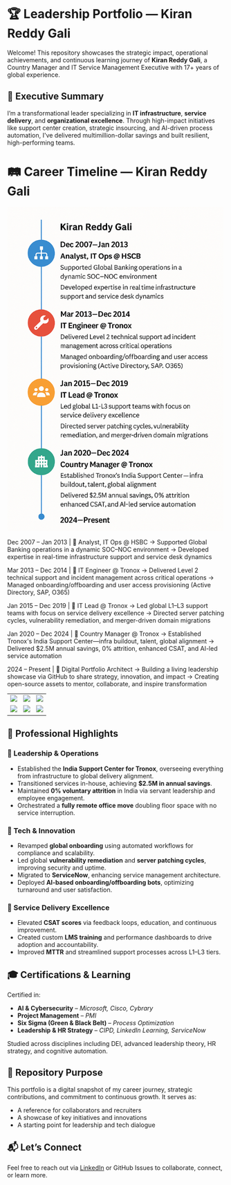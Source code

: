 # 🏆 Leadership Portfolio — Kiran Reddy Gali

Welcome! This repository showcases the strategic impact, operational achievements, and continuous learning journey of **Kiran Reddy Gali**, a Country Manager and IT Service Management Executive with 17+ years of global experience.

## 🌟 Executive Summary

I’m a transformational leader specializing in **IT infrastructure**, **service delivery**, and **organizational excellence**. Through high-impact initiatives like support center creation, strategic insourcing, and AI-driven process automation, I've delivered multimillion-dollar savings and built resilient, high-performing teams.

# 🛤️ Career Timeline — Kiran Reddy Gali

<p align="left">
  <img src="https://github.com/Kiranreddygali/Kiranreddygali/blob/main/career-roadmap.png" alt="Career Roadmap" width="500"/>
</p>


Dec 2007 – Jan 2013 | 🔹 Analyst, IT Ops @ HSBC → Supported Global Banking operations in a dynamic SOC–NOC environment → Developed expertise in real-time infrastructure support and service desk dynamics

Mar 2013 – Dec 2014 | 🔹 IT Engineer @ Tronox → Delivered Level 2 technical support and incident management across critical operations → Managed onboarding/offboarding and user access provisioning (Active Directory, SAP, O365)

Jan 2015 – Dec 2019 | 🔹 IT Lead @ Tronox → Led global L1–L3 support teams with focus on service delivery excellence → Directed server patching cycles, vulnerability remediation, and merger-driven domain migrations

Jan 2020 – Dec 2024 | 🔹 Country Manager @ Tronox → Established Tronox's India Support Center—infra buildout, talent, global alignment → Delivered $2.5M annual savings, 0% attrition, enhanced CSAT, and AI-led service automation

2024 – Present | 🔹 Digital Portfolio Architect → Building a living leadership showcase via GitHub to share strategy, innovation, and impact → Creating open-source assets to mentor, collaborate, and inspire transformation

<table>
  <tr>
    <td><img src="https://img.shields.io/badge/0%25%20Attrition-Team%20Retention-blue?style=flat-square" /></td>
    <td><img src="https://img.shields.io/badge/$2.5M%20Annual%20Savings-Insourcing%20Success-green?style=flat-square" /></td>
    <td><img src="https://img.shields.io/badge/40%25%20Faster%20Onboarding-AI%20Automation-purple?style=flat-square" /></td>
  </tr>
  <tr>
    <td><img src="https://img.shields.io/badge/Power%20BI-Service%20Dashboards-orange?style=flat-square" /></td>
    <td><img src="https://img.shields.io/badge/Global%20Office%20Setup-Hyderabad%20Launch-teal?style=flat-square" /></td>
    <td><img src="https://img.shields.io/badge/Leadership%20Certs-CIPD%20%7C%20PMI%20%7C%20Cybrary-red?style=flat-square" /></td>
  </tr>
</table>

## 💼 Professional Highlights

### 🔹 Leadership & Operations
- Established the **India Support Center for Tronox**, overseeing everything from infrastructure to global delivery alignment.
- Transitioned services in-house, achieving **$2.5M in annual savings**.
- Maintained **0% voluntary attrition** in India via servant leadership and employee engagement.
- Orchestrated a **fully remote office move** doubling floor space with no service interruption.

### 🔹 Tech & Innovation
- Revamped **global onboarding** using automated workflows for compliance and scalability.
- Led global **vulnerability remediation** and **server patching cycles**, improving security and uptime.
- Migrated to **ServiceNow**, enhancing service management architecture.
- Deployed **AI-based onboarding/offboarding bots**, optimizing turnaround and user satisfaction.

### 🔹 Service Delivery Excellence
- Elevated **CSAT scores** via feedback loops, education, and continuous improvement.
- Created custom **LMS training** and performance dashboards to drive adoption and accountability.
- Improved **MTTR** and streamlined support processes across L1–L3 tiers.

## 🎓 Certifications & Learning

Certified in:
- **AI & Cybersecurity** – *Microsoft, Cisco, Cybrary*
- **Project Management** – *PMI*
- **Six Sigma (Green & Black Belt)** – *Process Optimization*
- **Leadership & HR Strategy** – *CIPD, LinkedIn Learning, ServiceNow*

Studied across disciplines including DEI, advanced leadership theory, HR strategy, and cognitive automation.

## 📌 Repository Purpose

This portfolio is a digital snapshot of my career journey, strategic contributions, and commitment to continuous growth. It serves as:
- A reference for collaborators and recruiters
- A showcase of key initiatives and innovations
- A starting point for leadership and tech dialogue


## 📬 Let’s Connect

Feel free to reach out via [LinkedIn](https://www.linkedin.com/in/kiran-reddy-gali-09753884) or GitHub Issues to collaborate, connect, or learn more.



